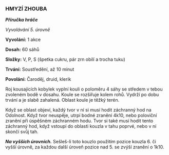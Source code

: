 ### HMYZÍ ZHOUBA

***Příručka hráče***

*Vyvolávání 5. úrovně*

**Vyvolání:** 1 akce

**Dosah:** 60 sáhů

**Složky:** V, P, S (špetka cukru, pár zrn obilí a trocha tuku)

**Trvání:** Soustředění, až 10 minut

**Povolání:** Čaroděj, druid, klerik

Roj kousajících kobylek vyplní kouli o poloměru 4 sáhy se středem v tebou zvoleném bodě v dosahu. Koule se rozšiřuje kolem rohů. Vydrží po dobu trvání a je slabě zahalená. Oblast koule je těžký terén. 

Když se oblast objeví, každý tvor v ní si musí hodit záchranný hod na Odolnost. Když tvor neuspěje, utrpí bodné zranění 4k10, nebo poloviční zranění při úspěšném záchranném hodu. Tvor si také musí hodit tento záchranný hod, když vstoupí do oblasti kouzla v tahu poprvé, nebo v ní skončí svůj tah.

***Na vyšších úrovních.*** Sešleš-li toto kouzlo použitím pozice kouzla 6. či vyšší úrovně, za každou další úroveň pozice nad 5. se zvýší zranění o 1k10.